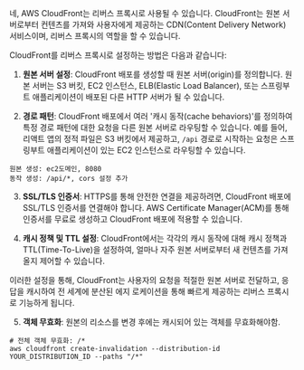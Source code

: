 네, AWS CloudFront는 리버스 프록시로 사용될 수 있습니다. CloudFront는 원본 서버로부터 컨텐츠를 가져와 사용자에게 제공하는 CDN(Content Delivery Network) 서비스이며, 리버스 프록시의 역할을 할 수 있습니다.

CloudFront를 리버스 프록시로 설정하는 방법은 다음과 같습니다:

1. **원본 서버 설정**: CloudFront 배포를 생성할 때 원본 서버(origin)를 정의합니다. 원본 서버는 S3 버킷, EC2 인스턴스, ELB(Elastic Load Balancer), 또는 스프링부트 애플리케이션이 배포된 다른 HTTP 서버가 될 수 있습니다.

2. **경로 패턴**: CloudFront 배포에서 여러 '캐시 동작(cache behaviors)'를 정의하여 특정 경로 패턴에 대한 요청을 다른 원본 서버로 라우팅할 수 있습니다. 예를 들어, 리액트 앱의 정적 파일은 S3 버킷에서 제공하고, `/api` 경로로 시작하는 요청은 스프링부트 애플리케이션이 있는 EC2 인스턴스로 라우팅할 수 있습니다.

```
원본 생성: ec2도메인, 8080
동작 생성: /api/*, cors 설정 추가
```

3. **SSL/TLS 인증서**: HTTPS를 통해 안전한 연결을 제공하려면, CloudFront 배포에 SSL/TLS 인증서를 연결해야 합니다. AWS Certificate Manager(ACM)를 통해 인증서를 무료로 생성하고 CloudFront 배포에 적용할 수 있습니다.

4. **캐시 정책 및 TTL 설정**: CloudFront에서는 각각의 캐시 동작에 대해 캐시 정책과 TTL(Time-To-Live)을 설정하여, 얼마나 자주 원본 서버로부터 새 컨텐츠를 가져올지 제어할 수 있습니다.

이러한 설정을 통해, CloudFront는 사용자의 요청을 적절한 원본 서버로 전달하고, 응답을 캐시하여 전 세계에 분산된 에지 로케이션을 통해 빠르게 제공하는 리버스 프록시로 기능하게 됩니다.

5. **객체 무효화**: 원본의 리소스를 변경 후에는 캐시되어 있는 객체를 무효화해야함.

```shell
# 전체 객체 무효화: /*
aws cloudfront create-invalidation --distribution-id YOUR_DISTRIBUTION_ID --paths "/*"
```

